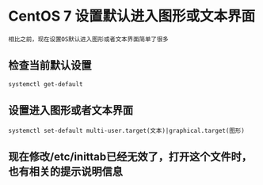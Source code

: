 # CentOS 7 设置默认进入图形或文本界面
    相比之前，现在设置OS默认进入图形或者文本界面简单了很多

## 检查当前默认设置
    systemctl get-default

## 设置进入图形或者文本界面
    systemctl set-default multi-user.target(文本)|graphical.target(图形)

## 现在修改/etc/inittab已经无效了，打开这个文件时，也有相关的提示说明信息

